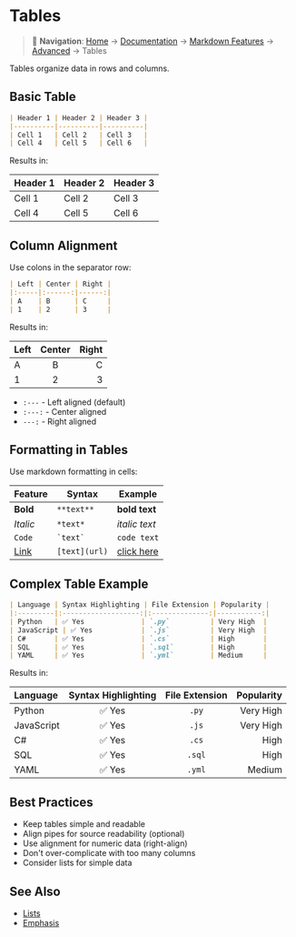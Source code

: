 # Tables

> 📍 **Navigation**: [Home](../../../README.md) → [Documentation](../../README.md) → [Markdown Features](../) → [Advanced](./) → Tables

Tables organize data in rows and columns.

## Basic Table

```markdown
| Header 1 | Header 2 | Header 3 |
|----------|----------|----------|
| Cell 1   | Cell 2   | Cell 3   |
| Cell 4   | Cell 5   | Cell 6   |
```

Results in:

| Header 1 | Header 2 | Header 3 |
|----------|----------|----------|
| Cell 1   | Cell 2   | Cell 3   |
| Cell 4   | Cell 5   | Cell 6   |

## Column Alignment

Use colons in the separator row:

```markdown
| Left | Center | Right |
|:-----|:------:|------:|
| A    | B      | C     |
| 1    | 2      | 3     |
```

Results in:

| Left | Center | Right |
|:-----|:------:|------:|
| A    | B      | C     |
| 1    | 2      | 3     |

- `:---` - Left aligned (default)
- `:---:` - Center aligned
- `---:` - Right aligned

## Formatting in Tables

Use markdown formatting in cells:

| Feature | Syntax | Example |
|---------|--------|---------|
| **Bold** | `**text**` | **bold text** |
| *Italic* | `*text*` | *italic text* |
| `Code` | `` `text` `` | `code text` |
| [Link](.) | `[text](url)` | [click here](.) |

## Complex Table Example

```markdown
| Language | Syntax Highlighting | File Extension | Popularity |
|:---------|:-------------------:|:--------------:|-----------:|
| Python   | ✅ Yes              | `.py`          | Very High  |
| JavaScript | ✅ Yes            | `.js`          | Very High  |
| C#       | ✅ Yes              | `.cs`          | High       |
| SQL      | ✅ Yes              | `.sql`         | High       |
| YAML     | ✅ Yes              | `.yml`         | Medium     |
```

Results in:

| Language | Syntax Highlighting | File Extension | Popularity |
|:---------|:-------------------:|:--------------:|-----------:|
| Python   | ✅ Yes              | `.py`          | Very High  |
| JavaScript | ✅ Yes            | `.js`          | Very High  |
| C#       | ✅ Yes              | `.cs`          | High       |
| SQL      | ✅ Yes              | `.sql`         | High       |
| YAML     | ✅ Yes              | `.yml`         | Medium     |

## Best Practices

- Keep tables simple and readable
- Align pipes for source readability (optional)
- Use alignment for numeric data (right-align)
- Don't over-complicate with too many columns
- Consider lists for simple data

## See Also

- [Lists](../text-formatting/lists.md)
- [Emphasis](../text-formatting/emphasis.md)
